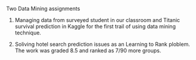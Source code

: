Two Data Mining assignments 

1. Managing data from surveyed student in our classroom and Titanic survival prediction in Kaggle for the first trail of using data mining technique.

2. Soliving hotel search prediction issues as an Learning to Rank ploblem. The work was graded 8.5 and ranked as 7/90 more groups. 